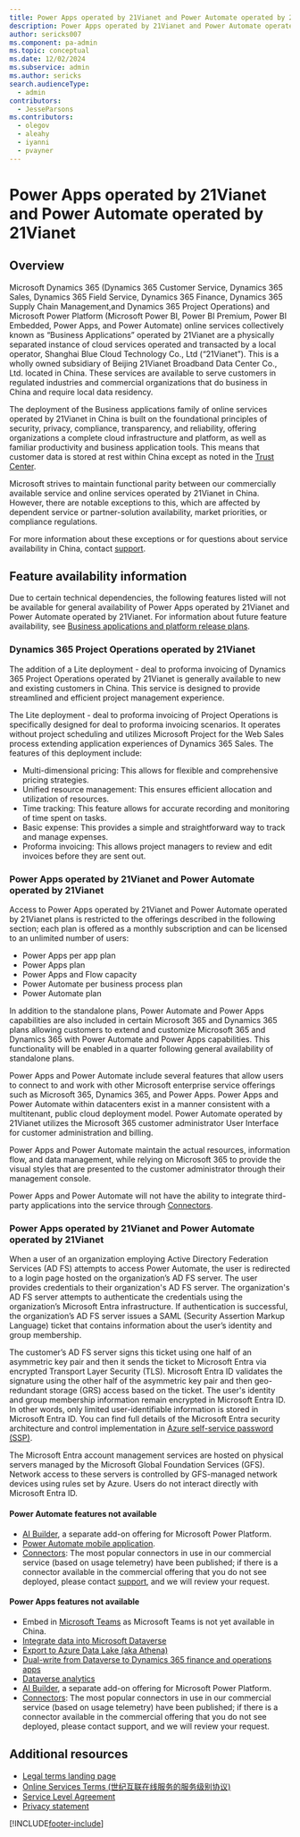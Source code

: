 ```yaml
---
title: Power Apps operated by 21Vianet and Power Automate operated by 21Vianet 
description: Power Apps operated by 21Vianet and Power Automate operated by 21Vianet
author: sericks007
ms.component: pa-admin
ms.topic: conceptual
ms.date: 12/02/2024
ms.subservice: admin
ms.author: sericks
search.audienceType: 
  - admin
contributors:
  - JesseParsons
ms.contributors:
  - olegov
  - aleahy
  - iyanni
  - pvayner
---
```

# Power Apps operated by 21Vianet and Power Automate operated by 21Vianet

## Overview

Microsoft Dynamics 365 (Dynamics 365 Customer Service, Dynamics 365 Sales, Dynamics 365 Field Service, Dynamics 365 Finance, Dynamics 365 Supply Chain Management,and Dynamics 365 Project Operations) and Microsoft Power Platform (Microsoft Power BI, Power BI Premium, Power BI Embedded, Power Apps, and Power Automate) online services collectively known as “Business Applications” operated by 21Vianet are a physically separated instance of cloud services operated and transacted by a local operator, Shanghai Blue Cloud Technology Co., Ltd (“21Vianet”). This is a wholly owned subsidiary of Beijing 21Vianet Broadband Data Center Co., Ltd. located in China. These services are available to serve customers in regulated industries and commercial organizations that do business in China and require local data residency.

The deployment of the Business applications family of online services operated by 21Vianet in China is built on the foundational principles of security, privacy, compliance, transparency, and reliability, offering organizations a complete cloud infrastructure and platform, as well as familiar productivity and business application tools. This means that customer data is stored at rest within China except as noted in the [Trust Center](https://www.trustcenter.cn). 

Microsoft strives to maintain functional parity between our commercially available service and online services operated by 21Vianet in China. However, there are notable exceptions to this, which are affected by dependent service or partner-solution availability, market priorities, or compliance regulations.

For more information about these exceptions or for questions about service availability in China, contact [support](https://en.21vbluecloud.com/contact).

## Feature availability information 

Due to certain technical dependencies, the following features listed will not be available for general availability of Power Apps operated by 21Vianet and Power Automate operated by 21Vianet. For information about future feature availability, see [Business applications and platform release plans](/dynamics365/release-plans/).

### Dynamics 365 Project Operations operated by 21Vianet

The addition of a Lite deployment - deal to proforma invoicing of Dynamics 365 Project Operations operated by 21Vianet is generally available to new and existing customers in China. This service is designed to provide streamlined and efficient project management experience. 

The Lite deployment - deal to proforma invoicing of Project Operations is specifically designed for deal to proforma invoicing scenarios. It operates without project scheduling and utilizes Microsoft Project for the Web Sales process extending application experiences of Dynamics 365 Sales.
The features of this deployment include:

- Multi-dimensional pricing: This allows for flexible and comprehensive pricing strategies.
- Unified resource management: This ensures efficient allocation and utilization of resources.
- Time tracking: This feature allows for accurate recording and monitoring of time spent on tasks.
- Basic expense: This provides a simple and straightforward way to track and manage expenses.
- Proforma invoicing: This allows project managers to review and edit invoices before they are sent out.

### Power Apps operated by 21Vianet and Power Automate operated by 21Vianet

Access to Power Apps operated by 21Vianet and Power Automate operated by 21Vianet plans is restricted to the offerings described in the following section; each plan is offered as a monthly subscription and can be licensed to an unlimited number of users:

- Power Apps per app plan
- Power Apps plan
- Power Apps and Flow capacity
- Power Automate per business process plan
- Power Automate plan

In addition to the standalone plans, Power Automate and Power Apps capabilities are also included in certain Microsoft 365 and Dynamics 365 plans allowing customers to extend and customize Microsoft 365 and Dynamics 365 with Power Automate and Power Apps capabilities. This functionality will be enabled in a quarter following general availability of standalone plans.

Power Apps and Power Automate include several features that allow users to connect to and work with other Microsoft enterprise service offerings such as Microsoft 365, Dynamics 365, and Power Apps. Power Apps and Power Automate within datacenters exist in a manner consistent with a multitenant, public cloud deployment model. Power Automate operated by 21Vianet utilizes the Microsoft 365 customer administrator User Interface for customer administration and billing.

Power Apps and Power Automate maintain the actual resources, information flow, and data management, while relying on Microsoft 365 to provide the visual styles that are presented to the customer administrator through their management console. 

Power Apps and Power Automate will not have the ability to integrate third-party applications into the service through [Connectors](/connectors). 

### Power Apps operated by 21Vianet and Power Automate operated by 21Vianet

When a user of an organization employing Active Directory Federation Services (AD FS) attempts to access Power Automate, the user is redirected to a login page hosted on the organization’s AD FS server. The user provides credentials to their organization's AD FS server. The organization's AD FS server attempts to authenticate the credentials using the organization’s Microsoft Entra infrastructure. If authentication is successful, the organization’s AD FS server issues a SAML (Security Assertion Markup Language) ticket that contains information about the user’s identity and group membership.

The customer’s AD FS server signs this ticket using one half of an asymmetric key pair and then it sends the ticket to Microsoft Entra via encrypted Transport Layer Security (TLS). Microsoft Entra ID validates the signature using the other half of the asymmetric key pair and then geo-redundant storage (GRS) access based on the ticket. The user's identity and group membership information remain encrypted in Microsoft Entra ID. In other words, only limited user-identifiable information is stored in Microsoft Entra ID. You can find full details of the Microsoft Entra security architecture and control implementation in [Azure self-service password (SSP)](/azure/active-directory/authentication/concept-sspr-howitworks).

The Microsoft Entra account management services are hosted on physical servers managed by the Microsoft Global Foundation Services (GFS). Network access to these servers is controlled by GFS-managed network devices using rules set by Azure. Users do not interact directly with Microsoft Entra ID.

#### Power Automate features not available 

- [AI Builder](/ai-builder/), a separate add-on offering for Microsoft Power Platform.
- [Power Automate mobile application](/power-automate/mobile-manage-flows).
- [Connectors](/connectors/connector-reference/connector-reference-powerautomate-connectors): The most popular connectors in use in our commercial service (based on usage telemetry) have been published; if there is a connector available in the commercial offering that you do not see deployed, please contact [support](https://en.21vbluecloud.com/contact), and we will review your request.


#### Power Apps features not available

- Embed in [Microsoft Teams](https://powerapps.microsoft.com/blog/powerapps-teams/) as Microsoft Teams is not yet available in China.
- [Integrate data into Microsoft Dataverse](./data-integrator.md)
- [Export to Azure Data Lake (aka Athena)](/powerapps/maker/common-data-service/export-to-data-lake)
- [Dual-write from Dataverse to Dynamics 365 finance and operations apps](https://powerapps.microsoft.com/blog/announcing-dual-write-preview/)
- [Dataverse analytics](./analytics-common-data-service.md) 
- [AI Builder](/ai-builder/), a separate add-on offering for Microsoft Power Platform.
- [Connectors](/connectors/connector-reference/): The most popular connectors in use in our commercial service (based on usage telemetry) have been published; if there is a connector available in the commercial offering that you do not see deployed, please contact support, and we will review your request. 

## Additional resources

- [Legal terms landing page](https://www.21vbluecloud.com/powerplatform/pp-legal/)
- [Online Services Terms (世纪互联在线服务的服务级别协议)](https://www.21vbluecloud.com/ostpt/)
- [Service Level Agreement](https://www.21vbluecloud.com/powerplatform/pp-sla/)
- [Privacy statement](https://www.21vbluecloud.com/ostpt/)



[!INCLUDE[footer-include](../includes/footer-banner.md)]
